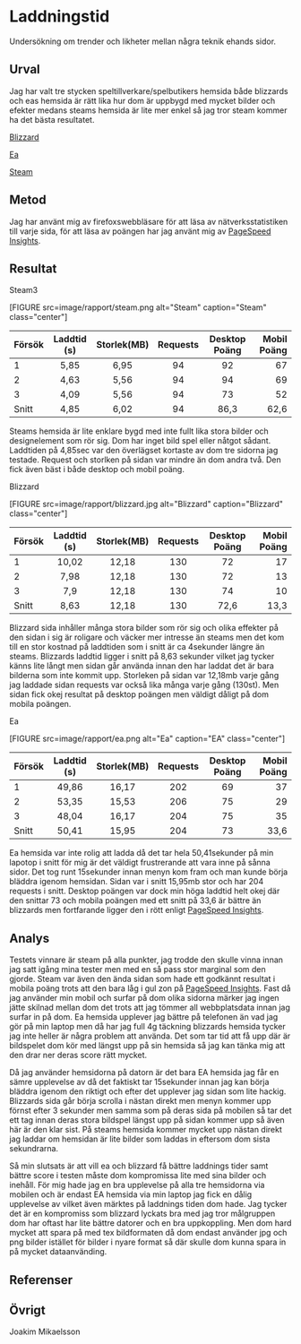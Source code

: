 Laddningstid
=============

Undersökning om trender och likheter mellan några teknik ehands sidor.

Urval
--------------
Jag har valt tre stycken speltillverkare/spelbutikers hemsida både blizzards och eas hemsida är rätt lika hur dom är uppbygd med mycket bilder och efekter medans steams hemsida är lite mer enkel så jag tror steam kommer ha det bästa resultatet.  

[Blizzard](https://www.blizzard.com/en-us)  
  
[Ea](https://www.ea.com/sv-se)  
  
[Steam](https://steampowered.com)  


Metod
---------------

Jag har använt mig av firefoxswebbläsare för att läsa av nätverksstatistiken till varje sida, för att läsa av poängen har jag använt mig av [PageSpeed Insights](https://developers.google.com/speed/pagespeed/insights/).

Resultat
---------------

Steam3


    
[FIGURE src=image/rapport/steam.png alt="Steam" caption="Steam" class="center"]  

| Försök   | Laddtid (s)   | Storlek(MB) |Requests  | Desktop Poäng  | Mobil Poäng  |
|----------|:-------------:|:-----------:|:--------:|:--------------:|-------------:|
| 1        | 5,85          | 6,95        | 94       | 92             | 67           |
| 2        | 4,63          | 5,56        | 94       | 94             | 69           |
| 3        | 4,09          | 5,56        | 94       | 73             | 52           |
| Snitt    | 4,85          | 6,02        | 94       | 86,3           | 62,6         |

Steams hemsida är lite enklare bygd med inte fullt lika stora bilder och designelement som rör sig.
Dom har inget bild spel eller nåtgot sådant. Laddtiden på 4,85sec var den överlägset kortaste av dom tre sidorna jag testade.
Request och storlken på sidan var mindre än dom andra två. Den fick även bäst i både desktop och mobil poäng.


Blizzard

   
[FIGURE src=image/rapport/blizzard.jpg alt="Blizzard" caption="Blizzard" class="center"]

| Försök   | Laddtid (s)   | Storlek(MB) |Requests  | Desktop Poäng  | Mobil Poäng  |
|----------|:-------------:|:-----------:|:--------:|:--------------:|-------------:|
| 1        | 10,02         | 12,18        | 130      | 72            | 17           |
| 2        | 7,98          | 12,18        | 130      | 72            | 13           |
| 3        | 7,9           | 12,18        | 130      | 74            | 10           |
| Snitt    | 8,63          | 12,18        | 130      | 72,6          | 13,3         |

Blizzard sida inhåller många stora bilder som rör sig och olika effekter på den sidan i sig är roligare och väcker mer intresse än steams men det kom till en stor kostnad på laddtiden som i snitt är ca 4sekunder längre än steams. Blizzards laddtid ligger i snitt på
8,63 sekunder vilket jag tycker känns lite långt men sidan går använda innan den har laddat det är bara bilderna som inte kommit upp.
Storleken på sidan var 12,18mb varje gång jag laddade sidan requests var också lika många varje gång (130st). Men sidan fick okej resultat på desktop poängen men väldigt dåligt på dom mobila poängen.


Ea

[FIGURE src=image/rapport/ea.png alt="Ea" caption="EA" class="center"]

| Försök   | Laddtid (s)   | Storlek(MB) |Requests  | Desktop Poäng  | Mobil Poäng  |
|----------|:-------------:|:-----------:|:--------:|:--------------:|-------------:|
| 1        | 49,86         | 16,17       | 202      | 69             | 37           |
| 2        | 53,35         | 15,53       | 206      | 75             | 29           |
| 3        | 48,04         | 16,17       | 204      | 75             | 35           |
| Snitt    | 50,41         | 15,95       | 204      | 73             | 33,6         |

Ea hemsida var inte rolig att ladda då det tar hela 50,41sekunder på min lapotop i snitt för mig är det väldigt frustrerande att vara inne på sånna sidor. Det tog runt 15sekunder innan menyn kom fram och man kunde börja bläddra igenom hemsidan. Sidan var i snitt 15,95mb stor och har 204 requests i snitt. Desktop poängen var dock min höga laddtid helt okej där den snittar 73 och mobila poängen med ett snitt på 33,6 är bättre än blizzards men fortfarande ligger den i rött enligt [PageSpeed Insights](https://developers.google.com/speed/pagespeed/insights/).


Analys
----------------

Testets vinnare är steam på alla punkter, jag trodde den skulle vinna innan jag satt igång mina tester men med en så pass stor marginal som den gjorde. Steam var även den ända sidan som hade ett godkännt resultat i mobila poäng trots att den bara låg i gul zon på [PageSpeed Insights](https://developers.google.com/speed/pagespeed/insights/). Fast då jag använder min mobil och surfar på dom olika sidorna märker jag ingen jätte skilnad mellan dom det trots att jag tömmer all webbplatsdata innan jag surfar in på dom. Ea hemsida upplever jag bättre på telefonen än vad jag gör på min laptop men då har jag full 4g täckning blizzards hemsida tycker jag inte heller är några problem att använda. Det som tar tid att få upp där är bildspelet dom kör med längst upp på sin hemsida så jag kan tänka mig att den drar ner deras score rätt mycket.

Då jag använder hemsidorna på datorn är det bara EA hemsida jag får en sämre upplevelse av då det faktiskt tar 15sekunder innan jag kan börja bläddra igenom den riktigt och efter det upplever jag sidan som lite hackig. Blizzards sida går börja scrolla i nästan direkt men menyn kommer upp förnst efter 3 sekunder men samma som på deras sida på mobilen så tar det ett tag innan deras stora bildspel längst upp på sidan kommer upp så även här är den klar sist. På steams hemsida kommer mycket upp nästan direkt jag laddar om hemsidan är lite bilder som laddas in eftersom dom sista sekundrarna.


Så min slutsats är att vill ea och blizzard få bättre laddnings tider samt bättre score i testen måste dom kompromissa lite med sina bilder och inehåll. För mig hade jag en bra upplevelse på alla tre hemsidorna via mobilen och är endast EA hemsida via min laptop jag fick en dålig upplevelse av vilket även märktes på laddnings tiden dom hade. Jag tycker det är en kompromiss som blizzard lyckats bra med jag tror målgruppen dom har oftast har lite bättre datorer och en bra uppkoppling. Men dom hard mycket att spara på med tex bildformaten då dom endast använder jpg och png bilder istället för bilder i nyare format så där skulle dom kunna spara in på mycket dataanvänding.

Referenser
----------------

Övrigt
----------------

Joakim Mikaelsson